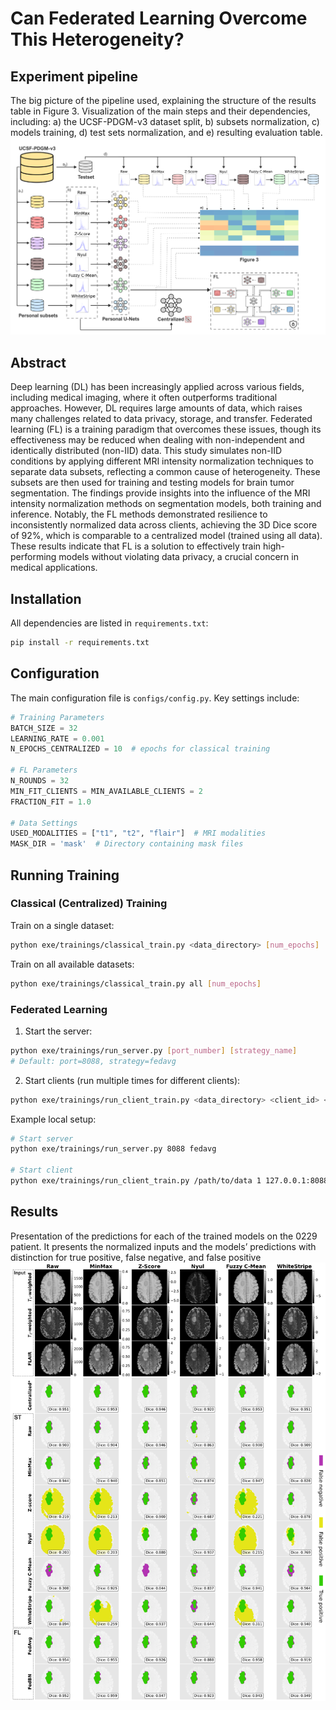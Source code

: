 # Can Federated Learning Overcome This Heterogeneity?

## Experiment pipeline
The big picture of the pipeline used, explaining the structure of the results table in Figure 3. Visualization of the main steps and their dependencies, including:
a) the UCSF-PDGM-v3 dataset split, b) subsets normalization, c) models training, d)
test sets normalization, and e) resulting evaluation table.
<img src="./results_analysis/final_plots/schemas/pipeline.png">


## Abstract 
Deep learning (DL) has been increasingly applied across various fields, including medical imaging, where it often outperforms traditional approaches. However, DL requires large amounts of data, which raises many challenges related to data privacy, storage, and transfer. Federated learning (FL) is a training paradigm that overcomes these issues, though its effectiveness may be reduced when dealing with non-independent and identically distributed (non-IID) data. This study simulates non-IID conditions by applying different MRI intensity normalization techniques to separate data subsets, reflecting a common cause of heterogeneity. These subsets are then used for training and testing models for brain tumor segmentation. The findings provide insights into the influence of the MRI intensity normalization methods on segmentation models, both training and inference. Notably, the FL methods demonstrated resilience to inconsistently normalized data across clients, achieving the 3D Dice score of 92\%, which is comparable to a centralized model (trained using all data). These results indicate that FL is a solution to effectively train high-performing models without violating data privacy, a crucial concern in medical applications.

## Installation
All dependencies are listed in `requirements.txt`:

```bash
pip install -r requirements.txt
```

## Configuration
The main configuration file is `configs/config.py`. Key settings include:

```python
# Training Parameters
BATCH_SIZE = 32
LEARNING_RATE = 0.001
N_EPOCHS_CENTRALIZED = 10  # epochs for classical training

# FL Parameters
N_ROUNDS = 32
MIN_FIT_CLIENTS = MIN_AVAILABLE_CLIENTS = 2
FRACTION_FIT = 1.0

# Data Settings
USED_MODALITIES = ["t1", "t2", "flair"]  # MRI modalities
MASK_DIR = 'mask'  # Directory containing mask files
```

## Running Training

### Classical (Centralized) Training
Train on a single dataset:
```bash
python exe/trainings/classical_train.py <data_directory> [num_epochs]
```

Train on all available datasets:
```bash
python exe/trainings/classical_train.py all [num_epochs]
```

### Federated Learning

1. Start the server:
```bash
python exe/trainings/run_server.py [port_number] [strategy_name]
# Default: port=8088, strategy=fedavg
```

2. Start clients (run multiple times for different clients):
```bash
python exe/trainings/run_client_train.py <data_directory> <client_id> <server_address> <strategy_name>
```

Example local setup:
```bash
# Start server
python exe/trainings/run_server.py 8088 fedavg

# Start client
python exe/trainings/run_client_train.py /path/to/data 1 127.0.0.1:8088 fedavg
```


## Results
Presentation of the predictions for each of the trained models on the 0229 patient. It presents the normalized inputs and the models’ predictions with distinction for true positive, false negative, and false positive
<img src="./results_analysis/final_plots/trained_model/preds_visualization.png">
